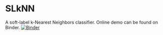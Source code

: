 # SLkNN
A soft-label k-Nearest Neighbors classifier.
Online demo can be found on Binder.
[![Binder](https://mybinder.org/badge_logo.svg)](https://mybinder.org/v2/gh/ilia10000/SLkNN/master?filepath=%2Fsoft-knn%2Fsoft_knn_vis.ipynb)
